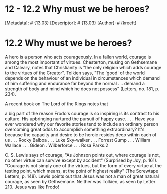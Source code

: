 # 12 - 12.2 Why must we be heroes?
[Metadata]: # {13.03}
[Descriptor]: # {13.03}
[Author]: # {kreeft}

# 12.2 Why must we be heroes?
A hero is a person who acts courageously. In a fallen world, courage is among
the most important of virtues. Chesterton, musing on Gethsemane and Calvary,
notes that Christianity is "the only religion which adds courage to the virtues
of the Creator". Tolkien says, "The 'good' of the world depends on the
behaviour of an individual in circumstances which demand of him suffering and
endurance far beyond the normal . .. demand a strength of body and mind which
he does not possess" (Letters, no. 181, p. 234).

A recent book on The Lord of the Rings notes that

a big part of the reason Frodo's courage is so inspiring is its contrast to his
culture. His upbringing nurtured the pursuit of happy ease. . . . Have you ever
wondered why our favorite stories tend to include an ordinary person overcoming
great odds to accomplish something extraordinary? It's because the capacity and
desire to be heroic resides deep within each of us . . . Rocky Balboa . . .
Luke Sky-walker . . . Forrest Gump . . . William Wallace . . . Gideon .
Wilberforce . . . Rosa Parks.2

C. S. Lewis says of courage, "As Johnson points out, where courage is not, no
other virtue can survive except by accident" (Surprised by Joy, p. 161).
"Courage is not simply one of the virtues, but the form of every virtue at the
testing point, which means, at the point of highest reality" (The Screwtape
Letters, p. 148). Lewis points out that Jesus was not a man of great natural
courage, as seen by Gethsemane. Neither was Tolkien, as seen by Letter 210.
Jesus was like Frodo!

